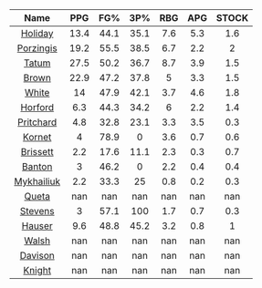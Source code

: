 |                                     Name                                     |  PPG  |  FG%  |  3P%  |  RBG  |  APG  |  STOCK  |
|:----------------------------------------------------------------------------:|:-----:|:-----:|:-----:|:-----:|:-----:|:-------:|
|      [Holiday](https://www.espn.com/nba/player/_/id/3995/jrue-holiday)       | 13.4  | 44.1  | 35.1  |  7.6  |  5.3  |   1.6   |
| [Porzingis](https://www.espn.com/nba/player/_/id/3102531/kristaps-porzingis) | 19.2  | 55.5  | 38.5  |  6.7  |  2.2  |    2    |
|      [Tatum](https://www.espn.com/nba/player/_/id/4065648/jayson-tatum)      | 27.5  | 50.2  | 36.7  |  8.7  |  3.9  |   1.5   |
|      [Brown](https://www.espn.com/nba/player/_/id/3917376/jaylen-brown)      | 22.9  | 47.2  | 37.8  |   5   |  3.3  |   1.5   |
|     [White](https://www.espn.com/nba/player/_/id/3078576/derrick-white)      |  14   | 47.9  | 42.1  |  3.7  |  4.6  |   1.8   |
|       [Horford](https://www.espn.com/nba/player/_/id/3213/al-horford)        |  6.3  | 44.3  | 34.2  |   6   |  2.2  |   1.4   |
|  [Pritchard](https://www.espn.com/nba/player/_/id/4066354/payton-pritchard)  |  4.8  | 32.8  | 23.1  |  3.3  |  3.5  |   0.3   |
|      [Kornet](https://www.espn.com/nba/player/_/id/3064560/luke-kornet)      |   4   | 78.9  |   0   |  3.6  |  0.7  |   0.6   |
|   [Brissett](https://www.espn.com/nba/player/_/id/4278031/oshae-brissett)    |  2.2  | 17.6  | 11.1  |  2.3  |  0.3  |   0.7   |
|     [Banton](https://www.espn.com/nba/player/_/id/4397885/dalano-banton)     |   3   | 46.2  |   0   |  2.2  |  0.4  |   0.4   |
|  [Mykhailiuk](https://www.espn.com/nba/player/_/id/3133602/svi-mykhailiuk)   |  2.2  | 33.3  |  25   |  0.8  |  0.2  |   0.3   |
|     [Queta](https://www.espn.com/nba/player/_/id/4397424/neemias-queta)      |  nan  |  nan  |  nan  |  nan  |  nan  |   nan   |
|    [Stevens](https://www.espn.com/nba/player/_/id/4066405/lamar-stevens)     |   3   | 57.1  |  100  |  1.7  |  0.7  |   0.3   |
|      [Hauser](https://www.espn.com/nba/player/_/id/4065804/sam-hauser)       |  9.6  | 48.8  | 45.2  |  3.2  |  0.8  |    1    |
|      [Walsh](https://www.espn.com/nba/player/_/id/4683689/jordan-walsh)      |  nan  |  nan  |  nan  |  nan  |  nan  |   nan   |
|      [Davison](https://www.espn.com/nba/player/_/id/4576085/jd-davison)      |  nan  |  nan  |  nan  |  nan  |  nan  |   nan   |
|     [Knight](https://www.espn.com/nba/player/_/id/4067325/nathan-knight)     |  nan  |  nan  |  nan  |  nan  |  nan  |   nan   |